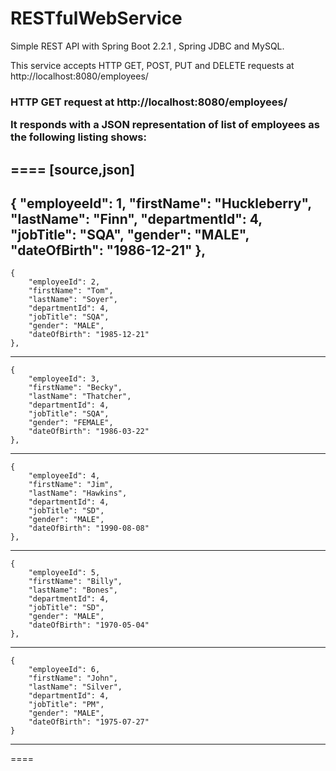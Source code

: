 # RESTfulWebService

Simple REST API with Spring Boot 2.2.1 , Spring JDBC and MySQL.

This service accepts HTTP GET, POST, PUT and DELETE requests at http://localhost:8080/employees/

<h3> HTTP GET request at http://localhost:8080/employees/
        
It responds with a JSON representation of list of employees as the following listing shows:


====
[source,json]
----
{
        "employeeId": 1,
        "firstName": "Huckleberry",
        "lastName": "Finn",
        "departmentId": 4,
        "jobTitle": "SQA",
        "gender": "MALE",
        "dateOfBirth": "1986-12-21"
    },
----
    {
        "employeeId": 2,
        "firstName": "Tom",
        "lastName": "Soyer",
        "departmentId": 4,
        "jobTitle": "SQA",
        "gender": "MALE",
        "dateOfBirth": "1985-12-21"
    },
----
    {
        "employeeId": 3,
        "firstName": "Becky",
        "lastName": "Thatcher",
        "departmentId": 4,
        "jobTitle": "SQA",
        "gender": "FEMALE",
        "dateOfBirth": "1986-03-22"
    },
----
    {
        "employeeId": 4,
        "firstName": "Jim",
        "lastName": "Hawkins",
        "departmentId": 4,
        "jobTitle": "SD",
        "gender": "MALE",
        "dateOfBirth": "1990-08-08"
    }, 
----
    {
        "employeeId": 5,
        "firstName": "Billy",
        "lastName": "Bones",
        "departmentId": 4,
        "jobTitle": "SD",
        "gender": "MALE",
        "dateOfBirth": "1970-05-04"
    }, 
----
    {
        "employeeId": 6,
        "firstName": "John",
        "lastName": "Silver",
        "departmentId": 4,
        "jobTitle": "PM",
        "gender": "MALE",
        "dateOfBirth": "1975-07-27"
    }
----
====
